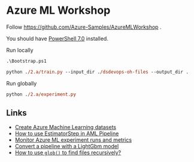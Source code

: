 # Azure ML Workshop

Follow https://github.com/Azure-Samples/AzureMLWorkshop .

You should have
[PowerShell 7.0](https://devblogs.microsoft.com/powershell/announcing-powershell-7-0/)
installed.

Run locally

```ps
.\Bootstrap.ps1

python ./2.a/train.py --input_dir ./dsdevops-oh-files --output_dir .
```

Run globally

```ps
python ./2.a/experiment.py
```

## Links

- [Create Azure Machine Learning datasets](https://docs.microsoft.com/en-us/azure/machine-learning/how-to-create-register-datasets)
- [How to use EstimatorStep in AML Pipeline](https://aka.ms/pl-estimator)
- [Monitor Azure ML experiment runs and metrics](https://docs.microsoft.com/en-us/azure/machine-learning/how-to-track-experiments)
- [Convert a pipeline with a LightGbm model](http://onnx.ai/sklearn-onnx/auto_examples/plot_pipeline_lightgbm.html)
- [How to use `glob()` to find files recursively?](https://stackoverflow.com/a/2186565)
